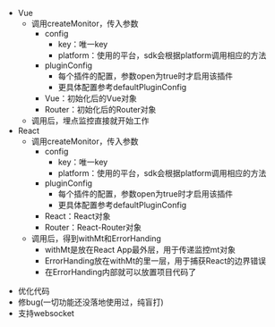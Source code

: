 <!-- 用法 -->
* Vue
  * 调用createMonitor，传入参数
    * config
      * key：唯一key
      * platform：使用的平台，sdk会根据platform调用相应的方法
    * pluginConfig
      * 每个插件的配置，参数open为true时才启用该插件
      * 更具体配置参考defaultPluginConfig
    * Vue：初始化后的Vue对象
    * Router：初始化后的Router对象
  * 调用后，埋点监控直接就开始工作
* React
  * 调用createMonitor，传入参数
    * config
      * key：唯一key
      * platform：使用的平台，sdk会根据platform调用相应的方法
    * pluginConfig
      * 每个插件的配置，参数open为true时才启用该插件
      * 更具体配置参考defaultPluginConfig
    * React：React对象
    * Router：React-Router对象 
  * 调用后，得到withMt和ErrorHanding
    * withMt是放在React App最外层，用于传递监控mt对象
    * ErrorHanding放在withMt的里一层，用于捕获React的边界错误
    * 在ErrorHanding内部就可以放置项目代码了

<!-- TO DO LIST -->
* 优化代码
* 修bug(一切功能还没落地使用过，纯盲打)
* 支持websocket